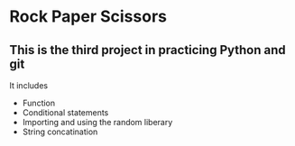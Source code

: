 # Rock Paper Scissors
This is the third project in practicing Python and git
---------------------------------------------
It includes
- Function
- Conditional statements
- Importing and using the random liberary
- String concatination
